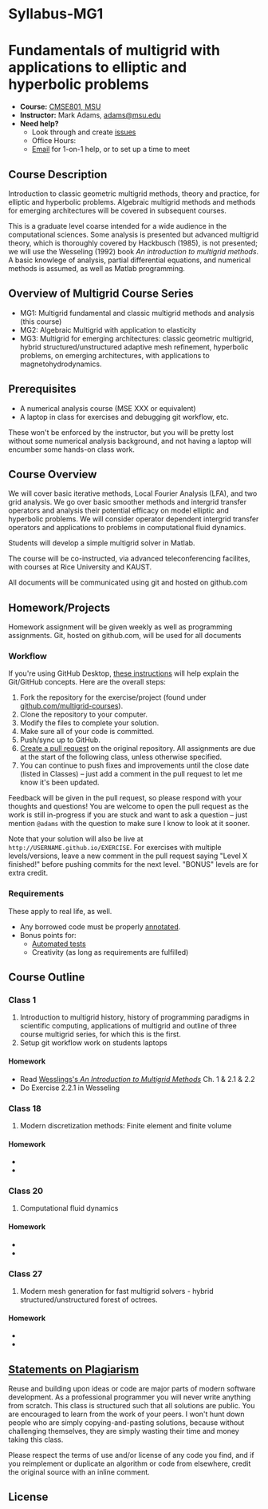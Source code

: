 # Syllabus-MG1
# Fundamentals of multigrid with applications to elliptic and hyperbolic problems
* **Course:** [CMSE801, MSU](https://cmse.msu.edu/)
* **Instructor:** Mark Adams, [adams@msu.edu](adams@msu.edu)
* **Need help?**
    * Look through and create [issues](https://github.com/multigrid-courses/Syllabus-MG1/issues)
    * Office Hours: 
   * [Email](adams@msu.edu) for 1-on-1 help, or to set up a time to meet

## Course Description

Introduction to classic geometric multigrid methods,
theory and practice, for elliptic and hyperbolic problems.  Algebraic
multigrid methods and methods for emerging architectures
will be covered in subsequent courses.

This is a graduate level coarse intended for a wide audience in the
computational sciences.  Some analysis is presented but advanced multigrid
theory, which is thoroughly covered by Hackbusch (1985), is not
presented; we will use the Wesseling (1992) book *An introduction to
multigrid methods*.
A basic knowlege of analysis, partial differential equations, and
numerical methods is assumed, as well as Matlab programming.

##  Overview of Multigrid Course Series 

* MG1: Multigrid fundamental and classic multigrid methods and
  analysis (this course)
* MG2: Algebraic Multigrid with application to elasticity
* MG3: Multigrid for emerging architectures: classic geometric multigrid,
  hybrid structured/unstructured adaptive mesh refinement, hyperbolic
  problems, on emerging architectures, with applications to magnetohydrodynamics.

## Prerequisites

* A numerical analysis course (MSE XXX or equivalent)
* A laptop in class for exercises and debugging git workflow, etc.

These won't be enforced by the instructor, but you will be pretty lost
without some numerical analysis background, and not having a laptop
will encumber some hands-on class work.

## Course Overview

We will cover basic iterative methods, Local Fourier Analysis (LFA),
and two grid analysis. We go over basic smoother methods and intergrid
transfer operators and analysis their potential efficacy on model
elliptic and hyperbolic problems. We will consider operator dependent
intergrid transfer operators and applications to problems in
computational fluid dynamics.

Students will develop a simple multigrid solver in Matlab.

The course will be co-instructed, via advanced teleconferencing
facilites, with courses at Rice University and KAUST.

All documents will be communicated using git and hosted on github.com

## Homework/Projects

Homework assignment will be given weekly as well as programming
assignments.
Git, hosted on github.com, will be used for all documents

### Workflow

If you're using GitHub Desktop, [these instructions](https://help.github.com/desktop/guides/contributing/) will help explain the Git/GitHub concepts. Here are the overall steps:

1. Fork the repository for the exercise/project (found under [github.com/multigrid-courses](https://github.com/multigrid-courses)).
1. Clone the repository to your computer.
1. Modify the files to complete your solution.
1. Make sure all of your code is committed.
1. Push/sync up to GitHub.
1. [Create a pull request](https://help.github.com/articles/creating-a-pull-request/) on the original repository. All assignments are due at the start of the following class, unless otherwise specified.
1. You can continue to push fixes and improvements until the close date (listed in Classes) – just add a comment in the pull request to let me know it's been updated.

Feedback will be given in the pull request, so please respond with your thoughts and questions!  You are welcome to open the pull request as the work is still in-progress if you are stuck and want to ask a question – just mention `@adams` with the question to make sure I know to look at it sooner.

Note that your solution will also be live at `http://USERNAME.github.io/EXERCISE`.  For exercises with multiple levels/versions, leave a new comment in the pull request saying "Level X finished!" before pushing commits for the next level. "BONUS" levels are for extra credit.

### Requirements

These apply to real life, as well.

* Any borrowed code must be properly [annotated](http://documentup.com/advanced-js/syllabus#statements-on-plagiarism/instructor).
* Bonus points for:
    * [Automated tests](#test-frameworks)
    * Creativity (as long as requirements are fulfilled)

## Course Outline

### Class 1

1. Introduction to multigrid history, history of programming paradigms
in scientific computing, applications of multigrid and outline of
three course multigrid series, for which this is the first.
1. Setup git workflow work on students laptops

#### Homework

* Read [Wesslings's *An Introduction to Multigrid Methods*](http://docs.mak.ac.ug/sites/default/files/An%20Introduction%20to%20Multigrid%20Methods,%20by%20Pieter%20Wesseling.pdf) Ch. 1 & 2.1 & 2.2
* Do Exercise 2.2.1 in Wesseling

### Class 18

1. Modern discretization methods: Finite element and finite volume

#### Homework

* 
* 
### Class 20

1. Computational fluid dynamics

#### Homework

* 
* 

### Class 27

1. Modern mesh generation for fast multigrid solvers - hybrid
   structured/unstructured forest of octrees.

#### Homework

* 
* 

## [Statements on Plagiarism](https://www.msu.edu/~ombud/academic-integrity/plagiarism-policy.html)

Reuse and building upon ideas or code are major parts of modern software development.  As a professional programmer you will never write anything from scratch.  This class is structured such that all solutions are public.  You are encouraged to learn from the work of your peers.  I won't hunt down people who are simply copying-and-pasting solutions, because without challenging themselves, they  are simply wasting their time and money taking this class.

Please respect the terms of use and/or license of any code you find, and if you reimplement or duplicate an algorithm or code from elsewhere, credit the original source with an inline comment.

## License
